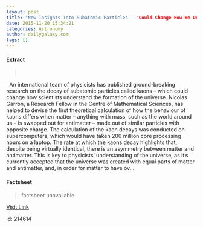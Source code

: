 ```yaml
---
layout: post
title: "New Insights Into Subatomic Particles --"Could Change How We Understand the Formation of the Universe""
date: 2015-11-20 15:34:21
categories: Astronomy
author: dailygalaxy.com
tags: []
---
```



#### Extract
>       An international team of physicists has published ground-breaking research on the decay of subatomic particles called kaons – which could change how scientists understand the formation of the universe. Nicolas Garron, a Research Fellow in the Centre of Mathematical Sciences, has helped to devise the first theoretical calculation of how the behaviour of kaons differs when matter – anything with mass, such as the world around us – is swapped out for antimatter – made out of similar particles with opposite charge. The calculation of the kaon decays was conducted on supercomputers, which would have taken 200 million core processing hours on a laptop. The rate at which the kaons decay highlights that, despite being virtually identical, there is an asymmetry between matter and antimatter. This is key to physicists’ understanding of the universe, as it’s currently accepted that the universe was created with equal parts of matter and antimatter, and, in order for matter to have ov...

#### Factsheet
>factsheet unavailable

[Visit Link](http://www.dailygalaxy.com/my_weblog/2015/11/new-insights-into-subatomic-particles-could-change-how-we-understand-the-formation-of-the-universe.html)

id:  214614
